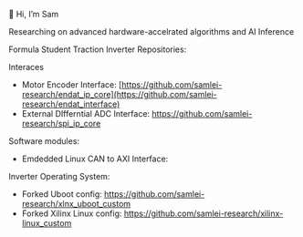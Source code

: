 👋 Hi, I’m Sam

Researching on advanced hardware-accelrated algorithms and AI Inference

Formula Student Traction Inverter Repositories:

Interaces
- Motor Encoder Interface: [https://github.com/samlei-research/endat_ip_core](https://github.com/samlei-research/endat_interface)
- External DIfferntial ADC Interface: https://github.com/samlei-research/spi_ip_core

Software modules:
- Emdedded Linux CAN to AXI Interface: 

Inverter Operating System:
- Forked Uboot config: https://github.com/samlei-research/xlnx_uboot_custom
- Forked Xilinx Linux config: https://github.com/samlei-research/xilinx-linux_custom

<!---
samlei-research/samlei-research is a ✨ special ✨ repository because its `README.md` (this file) appears on your GitHub profile.
You can click the Preview link to take a look at your changes.
--->
